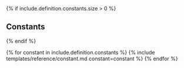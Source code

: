 {% if include.definition.constants.size > 0 %}
## Constants
{% endif %}

{% for constant in include.definition.constants %}
{% include templates/reference/constant.md constant=constant %}
{% endfor %}
